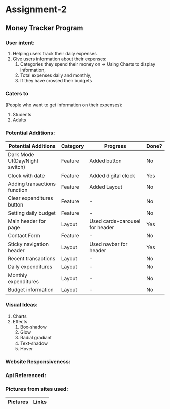 # Assignment-2
## Money Tracker Program

### User intent:
1. Helping users track their daily expenses
2. Give users information about their expenses:
   1. Categories they spend their money on -> Using Charts to display information,
   2. Total expenses daily and monthly,
   3. If they have crossed their budgets
 
### Caters to 
(People who want to get information on their expenses):
1. Students
2. Adults

### Potential Additions:
Potential Additions | Category | Progress | Done?
------------ | ------------- | ------------ | ------------- | 
Dark Mode UI(Day/Night switch) | Feature | Added button | No
Clock with date | Feature | Added digital clock | Yes
Adding transactions function | Feature | Added Layout | No
Clear expenditures button | Feature | - | No
Setting daily budget | Feature | - | No
Main header for page | Layout | Used cards+carousel for header | Yes
Contact Form | Feature | - | No
Sticky navigation header | Layout | Used navbar for header | Yes
Recent transactions | Layout | - | No
Daily expenditures | Layout | - | No
Monthly expenditures | Layout | - | No
Budget information | Layout | - | No

### Visual Ideas:
1. Charts
2. Effects
   1. Box-shadow
   2. Glow
   3. Radial gradiant
   4. Text-shadow
   5. Hover
   
### Website Responsiveness:

### Api Referenced:

### Pictures from sites used:
Pictures | Links
------------ | ------------- |



   
